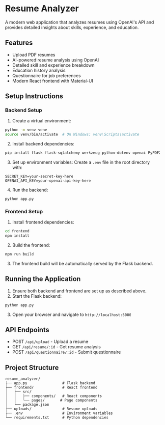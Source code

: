 # Resume Analyzer

A modern web application that analyzes resumes using OpenAI's API and provides detailed insights about skills, experience, and education.

## Features

- Upload PDF resumes
- AI-powered resume analysis using OpenAI
- Detailed skill and experience breakdown
- Education history analysis
- Questionnaire for job preferences
- Modern React frontend with Material-UI

## Setup Instructions

### Backend Setup

1. Create a virtual environment:
```bash
python -m venv venv
source venv/bin/activate  # On Windows: venv\Scripts\activate
```

2. Install backend dependencies:
```bash
pip install flask flask-sqlalchemy werkzeug python-dotenv openai PyPDF2
```

3. Set up environment variables:
Create a `.env` file in the root directory with:
```
SECRET_KEY=your-secret-key-here
OPENAI_API_KEY=your-openai-api-key-here
```

4. Run the backend:
```bash
python app.py
```

### Frontend Setup

1. Install frontend dependencies:
```bash
cd frontend
npm install
```

2. Build the frontend:
```bash
npm run build
```

3. The frontend build will be automatically served by the Flask backend.

## Running the Application

1. Ensure both backend and frontend are set up as described above.
2. Start the Flask backend:
```bash
python app.py
```
3. Open your browser and navigate to `http://localhost:5000`

## API Endpoints

- POST `/api/upload` - Upload a resume
- GET `/api/resume/:id` - Get resume analysis
- POST `/api/questionnaire/:id` - Submit questionnaire

## Project Structure

```
resume_analyzer/
├── app.py                # Flask backend
├── frontend/             # React frontend
│   ├── src/
│   │   ├── components/   # React components
│   │   └── pages/       # Page components
│   └── package.json
├── uploads/              # Resume uploads
├── .env                  # Environment variables
└── requirements.txt      # Python dependencies
